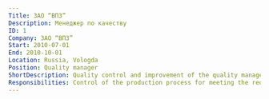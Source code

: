 ```yaml
---
Title: ЗАО “ВПЗ”
Description: Менеджер по качеству
ID: 1
Company: ЗАО “ВПЗ”
Start: 2010-07-01
End: 2010-10-01
Location: Russia, Vologda
Position: Quality manager
ShortDescription: Quality control and improvement of the quality management system.
Responsibilities: Control of the production process for meeting the requirements of system quality management ISO 9001. Improvement of the quality management system.
---
```

